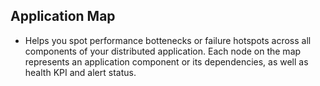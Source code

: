 ## Application Map
  - Helps you spot performance bottenecks or failure hotspots across all components of your distributed application. Each node on the map represents an application component or its dependencies, as well as health KPI and alert status.
